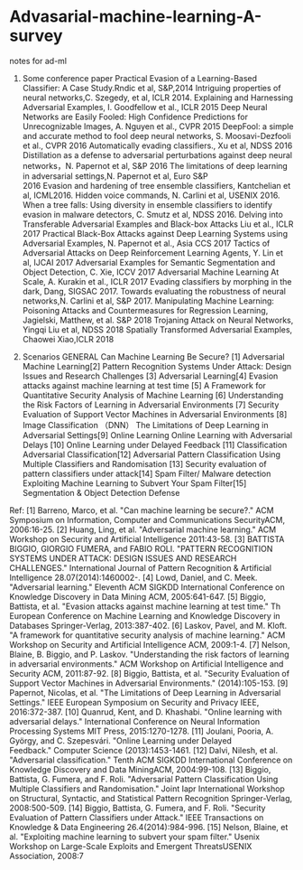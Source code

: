 # Advasarial-machine-learning-A-survey
notes for ad-ml
1. Some conference paper
  Practical Evasion of a Learning-Based Classifier: A Case Study.Rndic et al, S&P,2014
  Intriguing properties of neural networks,C. Szegedy, et al, ICLR 2014.
  Explaining and Harnessing Adversarial Examples, I. Goodfellow et al., ICLR 2015
  Deep Neural Networks are Easily Fooled: High Confidence Predictions for Unrecognizable Images, A. Nguyen et al., CVPR 2015
  DeepFool: a simple and accurate method to fool deep neural networks, S. Moosavi-Dezfooli et al., CVPR 2016
  Automatically evading classifiers., Xu et al, NDSS 2016
  Distillation as a defense to adversarial perturbations against deep neural networks，N. Papernot et al, S&P 2016
  The limitations of deep learning in adversarial settings,N. Papernot et al, Euro S&P   
  2016
  Evasion and hardening of tree ensemble classifiers, Kantchelian et al, ICML2016.
  Hidden voice commands, N. Carlini et al, USENIX 2016.
  When a tree falls: Using diversity in ensemble classifiers to identify evasion in 
  malware detectors, C. Smutz et al, NDSS 2016.
  Delving into Transferable Adversarial Examples and Black-box Attacks Liu et al., ICLR   
  2017
  Practical Black-Box Attacks against Deep Learning Systems using Adversarial Examples, N. Papernot et al., Asia CCS 2017
  Tactics of Adversarial Attacks on Deep Reinforcement Learning Agents, Y. Lin et al, IJCAI 2017
  Adversarial Examples for Semantic Segmentation and Object Detection, C. Xie, ICCV 2017
  Adversarial Machine Learning At Scale, A. Kurakin et al., ICLR 2017
  Evading classifiers by morphing in the dark, Dang, SIGSAC 2017.
  Towards evaluating the robustness of neural networks,N. Carlini et al, S&P 2017.
  Manipulating Machine Learning: Poisoning Attacks and Countermeasures for Regression Learning, Jagielski, Matthew, et al. S&P 2018
  Trojaning Attack on Neural Networks, Yingqi Liu et al, NDSS 2018
  Spatially Transformed Adversarial Examples, Chaowei Xiao,ICLR 2018
  
2. Scenarios
  GENERAL
  Can Machine Learning Be Secure? [1]
   Adversarial Machine Learning[2]
   Pattern Recognition Systems Under Attack: Design Issues and Research Challenges [3]
  Adversarial Learning[4]
   Evasion attacks against machine learning at test time [5]
   A Framework for Quantitative Security Analysis of Machine Learning [6]
   Understanding the Risk Factors of Learning in Adversarial Environments [7]
   Security Evaluation of Support Vector Machines in Adversarial Environments [8]
  Image Classification （DNN）
   The Limitations of Deep Learning in Adversarial Settings[9]
  Online Learning
   Online Learning with Adversarial Delays [10]
   Online Learning under Delayed Feedback [11]
  Classification
   Adversarial Classification[12]
   Adversarial Pattern Classification Using Multiple Classifiers and Randomisation [13]
   Security evaluation of pattern classifiers under attack[14] 
  Spam Filter/ Malware detection
  Exploiting Machine Learning to Subvert Your Spam Filter[15] 
 Segmentation & Object Detection
 Defense
 
 Ref:
 [1] Barreno, Marco, et al. "Can machine learning be secure?." ACM Symposium on Information, Computer and Communications SecurityACM, 2006:16-25.
[2] Huang, Ling, et al. "Adversarial machine learning." ACM Workshop on Security and Artificial Intelligence 2011:43-58.
[3] BATTISTA BIGGIO, GIORGIO FUMERA, and FABIO ROLI. "PATTERN RECOGNITION SYSTEMS UNDER ATTACK: DESIGN ISSUES AND RESEARCH CHALLENGES." International Journal of Pattern Recognition & Artificial Intelligence 28.07(2014):1460002-.
[4] Lowd, Daniel, and C. Meek. "Adversarial learning." Eleventh ACM SIGKDD International Conference on Knowledge Discovery in Data Mining ACM, 2005:641-647.
[5] Biggio, Battista, et al. "Evasion attacks against machine learning at test time." Th European Conference on Machine Learning and Knowledge Discovery in Databases Springer-Verlag, 2013:387-402.
[6] Laskov, Pavel, and M. Kloft. "A framework for quantitative security analysis of machine learning." ACM Workshop on Security and Artificial Intelligence ACM, 2009:1-4.
[7] Nelson, Blaine, B. Biggio, and P. Laskov. "Understanding the risk factors of learning in adversarial environments." ACM Workshop on Artificial Intelligence and Security ACM, 2011:87-92.
[8] Biggio, Battista, et al. "Security Evaluation of Support Vector Machines in Adversarial Environments." (2014):105-153.
[9] Papernot, Nicolas, et al. "The Limitations of Deep Learning in Adversarial Settings." IEEE European Symposium on Security and Privacy IEEE, 2016:372-387.
[10] Quanrud, Kent, and D. Khashabi. "Online learning with adversarial delays." International Conference on Neural Information Processing Systems MIT Press, 2015:1270-1278.
[11] Joulani, Pooria, A. György, and C. Szepesvári. "Online Learning under Delayed Feedback." Computer Science (2013):1453-1461.
[12] Dalvi, Nilesh, et al. "Adversarial classification." Tenth ACM SIGKDD International Conference on Knowledge Discovery and Data MiningACM, 2004:99-108.
[13] Biggio, Battista, G. Fumera, and F. Roli. "Adversarial Pattern Classification Using Multiple Classifiers and Randomisation." Joint Iapr International Workshop on Structural, Syntactic, and Statistical Pattern Recognition Springer-Verlag, 2008:500-509.
[14] Biggio, Battista, G. Fumera, and F. Roli. "Security Evaluation of Pattern Classifiers under Attack." IEEE Transactions on Knowledge & Data Engineering 26.4(2014):984-996.
[15] Nelson, Blaine, et al. "Exploiting machine learning to subvert your spam filter." Usenix Workshop on Large-Scale Exploits and Emergent ThreatsUSENIX Association, 2008:7



